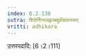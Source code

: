 ```yaml
---
index: 6.2.138
sutra: शितेर्नित्याबह्वज्बहुव्रीहावभसत्‌
vritti: adhikara
---
```


 उत्तरपदादि: [6।2।111] 